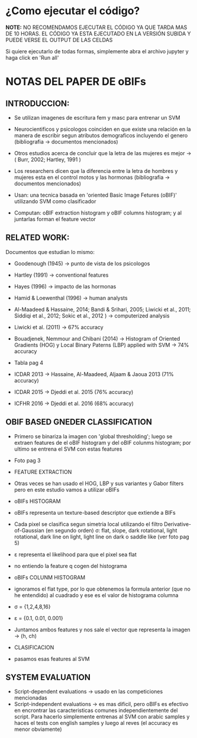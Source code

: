 # ¿Como ejecutar el código?

**NOTE:** NO RECOMENDAMOS EJECUTAR EL CÓDIGO YA QUE TARDA MAS DE 10 HORAS. EL CÓDIGO YA ESTA EJECUTADO EN LA VERSIÓN SUBIDA Y PUEDE VERSE EL OUTPUT DE LAS CELDAS

Si quiere ejecutarlo de todas formas, simplemente abra el archivo jupyter y haga click en 'Run all'


# NOTAS DEL PAPER DE oBIFs

## INTRODUCCION: 

- Se utilizan imagenes de escritura fem y masc para entrenar un SVM
- Neurocientificos y psicologos coinciden en que existe una relación en la manera de escribir segun atributos demograficos incluyendo el genero (bibliografia -> documentos mencionados)
- Otros estudios acerca de concluir que la letra de las mujeres es mejor ->  ( Burr, 2002; Hartley, 1991 )
- Los researchers dicen que la diferencia entre la letra de hombres y mujeres esta en el control motos y las hormonas (bibliografia -> documentos mencionados)

- Usan: una tecnica basada en 'oriented Basic Image Fetures (oBIF)' utilizando SVM como clasificador
- Computan: oBIF extraction histogram  y oBIF columns histogram; y al juntarlas forman el feature vector


## RELATED WORK:

Documentos que estudian lo mismo:
- Goodenough (1945) -> punto de vista de los psicologos
- Hartley (1991) -> conventional features
- Hayes (1996) -> impacto de las hormonas
- Hamid & Loewenthal (1996) -> human analysts
-  Al-Maadeed & Hassaine, 2014; Bandi & Srihari, 2005; Liwicki et al., 
2011; Siddiqi et al., 2012; Sokic et al., 2012 ) -> computerized analysis
- Liwicki et al. (2011) -> 67% accuracy
- Bouadjenek, Nemmour and Chibani (2014) -> Histogram of Oriented Gradients (HOG) y Local Binary Paterns (LBP) applied with SVM -> 74% accuracy
- Tabla pag 4

- ICDAR 2013 -> Hassaine, Al-Maadeed, Aljaam & Jaoua 2013 (71% accuracy)
- ICDAR 2015 -> Djeddi et al. 2015 (76% accuracy) 
- ICFHR 2016 -> Djeddi et al. 2016 (68% accuracy)


## OBIF BASED GNEDER CLASSIFICATION

- Primero se binariza la imagen con 'global thresholding'; luego se extraen features de el oBIF histogram y del oBIF colunms histogram; por ultimo se entrena el SVM con estas features
- Foto pag 3

- FEATURE EXTRACTION
- Otras veces se han usado el HOG, LBP y sus variantes y Gabor filters pero en este estudio vamos a utilizar oBIFs

- oBIFs HISTOGRAM
- oBIFs representa un texture-based descriptor que extiende a BIFs
- Cada pixel se clasifica segun simetria local utilizando el filtro Derivative-of-Gaussian (en segundo orden) σ: flat, slope, dark rotational, light rotational, dark line on light, light line on dark o saddle like (ver foto pag 5)
- ε representa el likelihood para que el pixel sea flat
- no entiendo la feature q cogen del histograma

- oBIFs COLUNM HISTOGRAM
- ignoramos el flat type, por lo que obtenemos la formula anterior (que no he entendido) al cuadrado y ese es el valor de histograma columna
- σ = {1,2,4,8,16}
- ε = {0.1, 0.01, 0.001}

- Juntamos ambos features y nos sale el vector que representa la imagen -> (h, ch)

- CLASIFICACION
- pasamos esas features al SVM 


## SYSTEM EVALUATION

- Script-dependent evaluations -> usado en las competiciones mencionadas 
- Script-independent evaluations -> es mas dificil, pero oBIFs es efectivo en encrontrar las caracteristicas comunes independientemente del script. Para hacerlo simplemente entrenas al SVM con arabic samples y haces el tests con english samples y luego al reves (el accuracy es menor obviamente)

